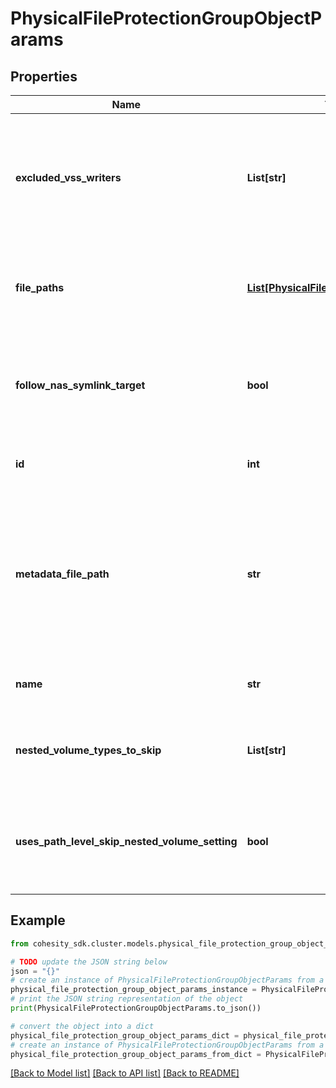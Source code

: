# PhysicalFileProtectionGroupObjectParams


## Properties

Name | Type | Description | Notes
------------ | ------------- | ------------- | -------------
**excluded_vss_writers** | **List[str]** | Specifies writer names which should be excluded from physical file based backups. | [optional] 
**file_paths** | [**List[PhysicalFileBackupPathParams]**](PhysicalFileBackupPathParams.md) | Specifies a list of file paths to be protected by this Protection Group. | [optional] 
**follow_nas_symlink_target** | **bool** | Specifies whether to follow NAS target pointed by symlink for windows sources. | [optional] 
**id** | **int** | Specifies the ID of the object protected. | 
**metadata_file_path** | **str** | Specifies the path of metadatafile on source. This file contains absolute paths of files that needs to be backed up on the same source. | [optional] 
**name** | **str** | Specifies the name of the object protected. | [optional] [readonly] 
**nested_volume_types_to_skip** | **List[str]** | Specifies mount types of nested volumes to be skipped. | [optional] 
**uses_path_level_skip_nested_volume_setting** | **bool** | Specifies whether path level or object level skip nested volume setting will be used. | [optional] 

## Example

```python
from cohesity_sdk.cluster.models.physical_file_protection_group_object_params import PhysicalFileProtectionGroupObjectParams

# TODO update the JSON string below
json = "{}"
# create an instance of PhysicalFileProtectionGroupObjectParams from a JSON string
physical_file_protection_group_object_params_instance = PhysicalFileProtectionGroupObjectParams.from_json(json)
# print the JSON string representation of the object
print(PhysicalFileProtectionGroupObjectParams.to_json())

# convert the object into a dict
physical_file_protection_group_object_params_dict = physical_file_protection_group_object_params_instance.to_dict()
# create an instance of PhysicalFileProtectionGroupObjectParams from a dict
physical_file_protection_group_object_params_from_dict = PhysicalFileProtectionGroupObjectParams.from_dict(physical_file_protection_group_object_params_dict)
```
[[Back to Model list]](../README.md#documentation-for-models) [[Back to API list]](../README.md#documentation-for-api-endpoints) [[Back to README]](../README.md)


